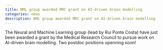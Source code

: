 ```yaml
---
title: NML group awarded MRC grant on AI-driven brain modelling
categories: news
description: NML group awarded MRC grant on AI-driven brain modelling
---
```


The Neural and Machine Learning group (lead by Rui Ponte Costa) have just been awarded a grant by the Medical Research Council to pursue work on AI-driven brain modelling. Two postdoc positions openning soon!
